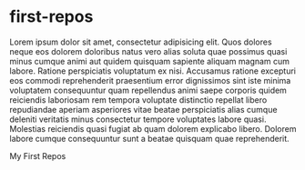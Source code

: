 # first-repos
Lorem ipsum dolor sit amet, consectetur adipisicing elit. Quos dolores neque eos dolorem doloribus natus vero alias soluta quae possimus quasi minus cumque animi aut quidem quisquam sapiente aliquam magnam cum labore. Ratione perspiciatis voluptatum ex nisi. Accusamus ratione excepturi eos commodi reprehenderit praesentium error dignissimos sint iste minima voluptatem consequuntur quam repellendus animi saepe corporis quidem reiciendis laboriosam rem tempora voluptate distinctio repellat libero repudiandae aperiam asperiores vitae beatae perspiciatis alias cumque deleniti veritatis minus consectetur tempore voluptates labore quasi. Molestias reiciendis quasi fugiat ab quam dolorem explicabo libero. Dolorem labore cumque consequuntur sunt a beatae quisquam quae reprehenderit.

My First Repos
